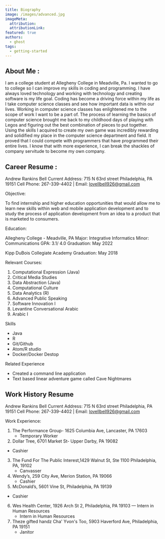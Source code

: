 ```yaml
---
title: Biography
image: /images/advanced.jpg
imageMeta:
  attribution:
  attributionLink:
featured: true
authors:
  - ghost
tags:
  - getting-started
---
```

## About Me :
I am a college student at Allegheny College in Meadville, Pa.
I wanted to go to college so I can improve my skills in coding
and programming. I have always loved technology and working
with technology and creating software is my life goal. Coding has
become a driving force within my life as I take computer science classes
and see how important data is within our lives.
Working in computer science classes has enlightened me to the
scope of work I want to be a part of. The process of learning
the basics of computer science brought me back to my childhood
days of playing with Legos and figuring out the best combination
of pieces to put together. Using the skills I acquired to create
my own game was incredibly rewarding and solidified my place
in the computer science department and field. It proved that I
could compete with programmers that have programmed their entire
lives. I know that with more experience, I can break the shackles
of company servitude to become my own company.


## Career Resume :

Andrew Rankins Bell
Current Address: 715 N 63rd street Philadelphia, PA 19151
Cell Phone: 267-339-4402 | Email: lovellbell926@gmail.com

Objective:

To find internship and higher education opportunities that would allow me to
learn new skills within web and mobile application development and to study the
process of application development from an idea to a product that is marketed to
consumers.

Education:  

Allegheny College - Meadville, PA
Major: Integrative Informatics Minor: Communications
GPA: 3.1/ 4.0
Graduation: May 2022

Kipp DuBois Collegiate Academy
Graduation: May 2018

Relevant Courses:

1. Computational Expression (Java)  
2. Critical Media Studies
3. Data Abstraction (Java)          
4. Computational Culture
5. Data Analytics (R)              
6. Advanced Public Speaking
7. Software Innovation I            
8. Levantine Conversational Arabic
9. Arabic I

Skills  

- Java
- R
- Git/Github
- Atom/R studio
- Docker/Docker Destop

Related Experience

- Created a command line application
- Text based linear adventure game called Cave Nightmares

## Work History Resume

Andrew Rankins Bell
Current Address: 715 N 63rd street Philadelphia, PA 19151
Cell Phone: 267-339-4402 | Email: lovellbell926@gmail.com

Work Experience:

1. The Performance Group- 1625 Columbia Ave, Lancaster, PA 17603
   - Temporary Worker
2.  Dollar Tree, 6701 Market St- Upper Darby, PA 19082
   - Cashier
3. The Fund For The Public Interest,1429 Walnut St, Ste 1100 Philadelphia, PA, 19102
   - Canvasser
4. Wendy’s, 259 City Ave, Merion Station, PA 19066
   - Cashier
5.  McDonald’s, 5601 Vine St, Philadelphia, PA 19139
   - Cashier
6. Wes Health Center, 1926 Arch St 2, Philadelphia, PA 19103 — Intern in Human Resources
   - Intern in Human Resources
7. Theze gifted handz Cha' Yvon's Too, 5903 Haverford Ave, Philadelphia, PA 19151
   - Janitor
